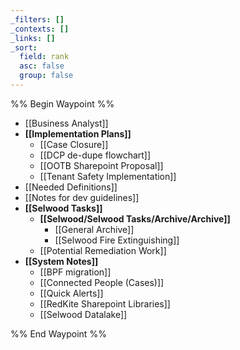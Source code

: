```yaml
---
_filters: []
_contexts: []
_links: []
_sort:
  field: rank
  asc: false
  group: false
---
```

%% Begin Waypoint %%
- [[Business Analyst]]
- **[[Implementation Plans]]**
	- [[Case Closure]]
	- [[DCP de-dupe flowchart]]
	- [[OOTB Sharepoint Proposal]]
	- [[Tenant Safety Implementation]]
- [[Needed Definitions]]
- [[Notes for dev guidelines]]
- **[[Selwood Tasks]]**
	- **[[Selwood/Selwood Tasks/Archive/Archive]]**
		- [[General Archive]]
		- [[Selwood Fire Extinguishing]]
	- [[Potential Remediation Work]]
- **[[System Notes]]**
	- [[BPF migration]]
	- [[Connected People (Cases)]]
	- [[Quick Alerts]]
	- [[RedKite Sharepoint Libraries]]
	- [[Selwood Datalake]]

%% End Waypoint %%